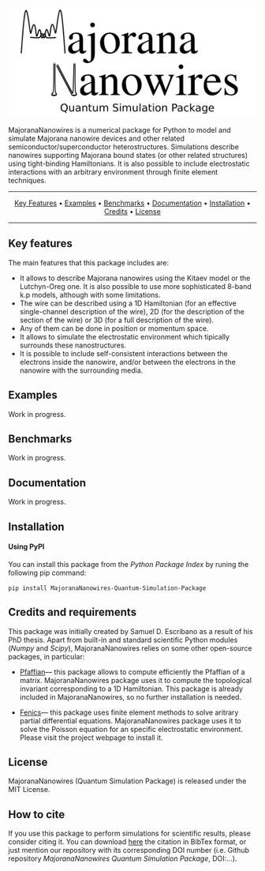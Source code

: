 ![alt text](Logo.png)

MajoranaNanowires is a numerical package for Python to model and simulate Majorana nanowire devices and other related semiconductor/superconductor heterostructures. Simulations describe nanowires supporting Majorana bound states (or other related structures) using tight-binding Hamiltonians. It is also possible to include electrostatic interactions with an arbitrary environment through finite element techniques.

---
<p align="center">
  <a href="#key-features">Key Features</a> •
  <a href="#examples">Examples</a> •
  <a href="#benchmarks">Benchmarks</a> •
  <a href="#documentation">Documentation</a> •
  <a href="#installation">Installation</a> •
  <a href="#credits">Credits</a> •
  <a href="#license">License</a>
</p>

---

## Key features

The main features that this package includes are:
 <ul>
  <li> It allows to describe Majorana nanowires using the Kitaev model or the Lutchyn-Oreg one. It is also possible to use more sophisticated 8-band k.p models, although with some limitations.</li>
  <li> The wire can be described using a 1D Hamiltonian (for an effective single-channel description of the wire), 2D (for the description of the section of the wire) or 3D (for a full description of the wire).</li>
  <li> Any of them can be done in position or momentum space.</li>
  <li> It allows to simulate the electrostatic environment which tipically surrounds these nanostructures.</li>
  <li> It is possible to include self-consistent interactions between the electrons inside the nanowire, and/or between the electrons in the nanowire with the surrounding media.</li>
</ul> 


## Examples

Work in progress.


## Benchmarks

Work in progress.


## Documentation

Work in progress. 


## Installation

#### Using PyPI
You can install this package from the *Python Package Index* by runing the following pip command:

    pip install MajoranaNanowires-Quantum-Simulation-Package


## Credits and requirements

This package was initially created by Samuel D. Escribano as a result of his PhD thesis. Apart from built-in and standard scientific Python modules (*Numpy* and *Scipy*), MajoranaNanowires relies on some other open-source packages, in particular:

* [Pfaffian](https://arxiv.org/abs/1102.3440)— this package allows to compute efficiently the Pfaffian of a matrix. MajoranaNanowires package uses it to compute the topological invariant corresponding to a 1D Hamiltonian. This package is already included in MajoranaNanowires, so no further installation is needed.

* [Fenics](https://fenicsproject.org/)— this package uses finite element methods to solve aritrary partial differential equations. MajoranaNanowires package uses it to solve the Poisson equation for an specific electrostatic environment. Please visit the project webpage to install it.


## License
MajoranaNanowires (Quantum Simulation Package) is released under the MIT License.



## How to cite
If you use this package to perform simulations for scientific results, please consider citing it. You can download [here](https://github.com/Samdaz/MajoranaNanowires/blob/master/MajoranaNanowiresQSP.bibtex) the citation in BibTex format, or just mention our repository with its corresponding DOI number (i.e. Github repository *MajoranaNanowires Quantum Simulation Package*, DOI:...).





